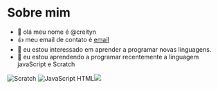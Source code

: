   # Sobre mim
- 👋 olá meu nome é @creityn
- :+1: meu email de contato é [email](lima.denner@escola.pr.gov.br)
- 👀 eu estou interessado em aprender a programar novas linguagens.
- 🌱 eu estou aprendendo a programar recentemente a linguagem javaScript e Scratch

![Scratch](https://img.shields.io/badge/Scratch-4D97FF?style=for-the-badge&logo=Scratch&logoColor=white)
![JavaScript](https://img.shields.io/badge/JavaScript-323330?style=for-the-badge&logo=javascript&logoColor=F7DF1E)
HTML<img src="https://img.shields.io/badge/Scratch-4D97FF?style=for-the-badge&logo=Scratch&logoColor=white" />
